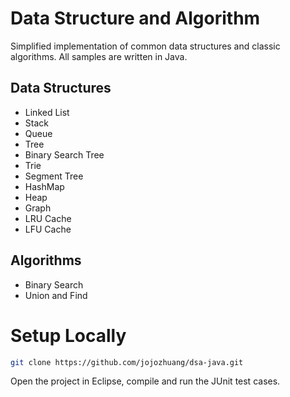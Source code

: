 # Data Structure and Algorithm
Simplified implementation of common data structures and classic algorithms. All samples are written in Java.
## Data Structures
* Linked List
* Stack
* Queue
* Tree
* Binary Search Tree
* Trie
* Segment Tree
* HashMap
* Heap
* Graph
* LRU Cache
* LFU Cache

## Algorithms
* Binary Search
* Union and Find

# Setup Locally
```bash
git clone https://github.com/jojozhuang/dsa-java.git
```
Open the project in Eclipse, compile and run the JUnit test cases.
